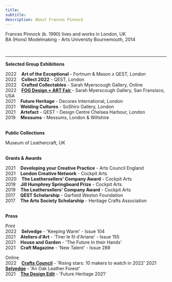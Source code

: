 ```yaml
---
title: 
subtitle: 
description: About Frances Pinnock
---
```

Frances Pinnock (b. 1990) lives and works in London, UK  
BA (Hons) Modelmaking - Arts University Bournemouth, 2014 

 
<br />
<hr />

**Selected Group Exhibitions** 

2022&nbsp;&nbsp;&nbsp; **Art of the Exceptional** - Fortnum & Mason x QEST, London  
2022&nbsp;&nbsp;&nbsp; **Collect 2022** - QEST, London  
2022&nbsp;&nbsp;&nbsp; **Crafted Collectables** - Sarah Myerscough Gallery, Online  
2022&nbsp;&nbsp;&nbsp; **[FOG Design + ART Fair ](https://www.sarahmyerscough.com/exhibitions/38-fog-design-art-2022/)** - Sarah Myerscough Gallery, San Fransisco, USA  
2021&nbsp;&nbsp;&nbsp; **Future Heritage** - Decorex International, London  
2021&nbsp;&nbsp;&nbsp; **Welding Cultures** - SoShiro Gallery, London  
2021&nbsp;&nbsp;&nbsp; **Artefact** - QEST - Design Centre Chelsea Harbour, London    
2019&nbsp;&nbsp;&nbsp; **Messums** - Messums, London & Wiltshire  
<br />

**Public Collections** 

Museum of Leathercraft, UK  
<br />

**Grants & Awards** 
  
2021&nbsp;&nbsp;&nbsp; **Developing your Creative Practice** - Arts Council England  
2021&nbsp;&nbsp;&nbsp; **London Creative Network** - Cockpit Arts  
2020&nbsp;&nbsp;&nbsp; **The Leathersellers’ Company Award** - Cockpit Arts  
2019&nbsp;&nbsp;&nbsp; **Jill Humphrey Springboard Prize** - Cockpit Arts  
2019&nbsp;&nbsp;&nbsp; **The Leathersellers' Company Award** - Cockpit Arts   
2017&nbsp;&nbsp;&nbsp; **QEST Scholarship** - Garfield Weston Foundation  
2017&nbsp;&nbsp;&nbsp; **The Arts Society Scholarship** - Heritage Crafts Association   
<br />


**Press**

Print  
2022&nbsp;&nbsp;&nbsp; **Selvedge** - 'Keeping Warm' - Issue 104  
2021&nbsp;&nbsp;&nbsp; **Ateliers d'Art** - 'Tirer le fil d'Ariane' - Issue 155  
2021&nbsp;&nbsp;&nbsp; **House and Garden** - 'The Future In their Hands'  
2021&nbsp;&nbsp;&nbsp; **Craft Magazine** - 'New Talent' - Issue 289 

Online  
2022&nbsp;&nbsp;&nbsp; **[Crafts Council](https://www.craftscouncil.org.uk/stories/top-10-makers-for-2022)** - 'Rising stars: 10 makers to watch in 2022'    2021&nbsp;&nbsp;&nbsp; **[Selvedge](https://www.selvedge.org/blogs/selvedge/an-oak-leather-forest/)** - 'An Oak Leather Forest'   
2021&nbsp;&nbsp;&nbsp; **[The Design Edit](https://thedesignedit.com/future-heritage-2021/)** - 'Future Heritage 2021'  






